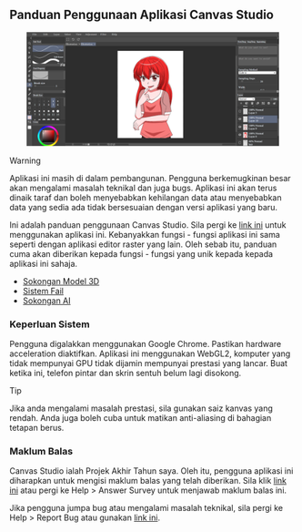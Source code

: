 ## Panduan Penggunaan Aplikasi Canvas Studio

<p align="center">
    <img src="./Assets/cs main.png" height="200"/>
</p>

> [!WARNING]  
> Aplikasi ini masih di dalam pembangunan. Pengguna berkemugkinan besar akan mengalami masalah teknikal dan juga bugs. Aplikasi ini akan terus dinaik taraf dan boleh menyebabkan kehilangan data atau menyebabkan data yang sedia ada tidak bersesuaian dengan versi aplikasi yang baru.

Ini adalah panduan penggunaan Canvas Studio. Sila pergi ke [link ini](https://cspprototypewebgltest.web.app/) untuk menggunakan aplikasi ini. Kebanyakkan fungsi - fungsi aplikasi ini sama seperti dengan aplikasi editor raster yang lain. Oleh sebab itu, panduan cuma akan diberikan kepada fungsi - fungsi yang unik kepada kepada aplikasi ini sahaja.

* [Sokongan Model 3D](./Panduan/Sokongan%20Model%203D.md)
* [Sistem Fail](./Panduan/Sistem%20Fail.md)
* [Sokongan AI](./Panduan/Sokongan%20AI.md)

### Keperluan Sistem

Pengguna digalakkan menggunakan Google Chrome. Pastikan hardware acceleration diaktifkan. Aplikasi ini menggunakan WebGL2, komputer yang tidak mempunyai GPU tidak dijamin mempunyai prestasi yang lancar. Buat ketika ini, telefon pintar dan skrin sentuh belum lagi disokong. 

> [!TIP]
> Jika anda mengalami masalah prestasi, sila gunakan saiz kanvas yang rendah. Anda juga boleh cuba untuk matikan anti-aliasing di bahagian tetapan berus. 

### Maklum Balas

Canvas Studio ialah Projek Akhir Tahun saya. Oleh itu, pengguna aplikasi ini diharapkan untuk mengisi maklum balas yang telah diberikan. Sila klik [link ini](https://forms.gle/C9EnbqRd4PazJVkQA) atau pergi ke Help > Answer Survey untuk menjawab maklum balas ini.

Jika pengguna jumpa bug atau mengalami masalah teknikal, sila pergi ke Help > Report Bug atau gunakan [link ini](https://forms.gle/myuTB4DoTbpruHheA).



